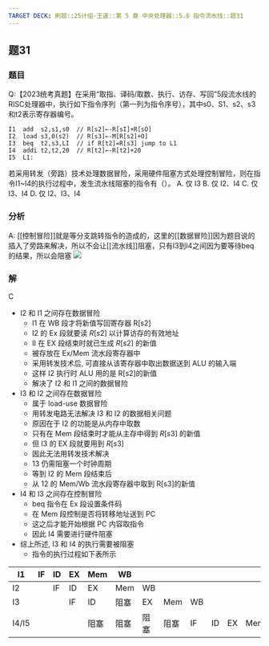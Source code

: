 ```yaml
---
TARGET DECK: 刷题::25计组-王道::第 5 章 中央处理器::5.6 指令流水线::题31
---
```

## 题31
### 题目
Q:【2023统考真题】在采用“取指、译码/取数、执行、访存、写回”5段流水线的RISC处理器中，执行如下指令序列（第一列为指令序号），其中s0、S1、s2、s3和t2表示寄存器编号。
```assembly
I1  add  s2,s1,s0  // R[s2]←-R[sI]+R[sO]
I2  load s3,0(s2)  // R[s3]←-M[R[s2]+O]
I3  beq  t2,s3,LI  // if R[t2]=R[s3] jump to L1
I4  addi t2,t2,20  // R[t2]←-R[t2]+20
I5  L1:
```
若采用转发（旁路）技术处理数据冒险，采用硬件阻塞方式处理控制冒险，则在指令I1~I4的执行过程中，发生流水线阻塞的指令有（）。
A. 仅 I3 
B. 仅 I2、I4 
C. 仅 I3、I4 
D. 仅 I2、I3、I4
### 分析
A: [[控制冒险]]就是等分支跳转指令的造成的，这里的[[数据冒险]]因为题目说的插入了旁路来解决，所以不会让[[流水线]]阻塞，只有I3到I4之间因为要等待beq的结果，所以会阻塞
![](https://img.hwenyi.live/202412160238437.webp)

### 解
C
- I2 和 I1 之间存在数据冒险
    - I1 在 WB 段才将新值写回寄存器 R[s2]
    - I2 的 Ex 段就要读 $R\left\lbrack  {s2}\right\rbrack$ 以计算访存的有效地址
    - II 在 EX 段结束时就已生成 $R\left\lbrack  {s2}\right\rbrack$ 的新值
    - 被存放在 Ex/Mem 流水段寄存器中
    - 采用转发技术后, 可直接从该寄存器中取出数据送到 ALU 的输入端
    - 这样 I2 执行时 ALU 用的是 R[s2]的新值
    - 解决了 I2 和 I1 之间的数据冒险
- I3 和 I2 之间存在数据冒险
    - 属于 load-use 数据冒险
    - 用转发电路无法解决 I3 和 I2 的数据相关问题
    - 原因在于 I2 的功能是从内存中取数
    - 只有在 Mem 段结束时才能从主存中得到 $R\left\lbrack  {s3}\right\rbrack$ 的新值
    - 但 I3 的 EX 段就要用到 $R\left\lbrack  {s3}\right\rbrack$ 
    - 因此无法用转发技术解决
    - 13 仍需阻塞一个时钟周期
    - 等到 I2 的 Mem 段结束后
    - 从 12 的 Mem/Wb 流水段寄存器中取到 R[s3]的新值
- I4 和 I3 之间存在控制冒险
    - beq 指令在 Ex 段设置条件码
    - 在 Mem 段控制是否将转移地址送到 PC
    - 这之后才能开始根据 PC 内容取指令
    - 因此 I4 需要进行硬件阻塞
- 综上所述, I3 和 I4 的执行需要被阻塞
    - 指令的执行过程如下表所示

| I1   | IF   | ID   | EX   | Mem  | WB   |      |      |      |      |      |      |      |
|------|------|------|------|------|------|------|------|------|------|------|------|------|
| I2   |      | IF   | ID   | EX   | Mem  | WB   |      |      |      |      |      |      |
| I3   |      |      | IF   | ID   | 阻塞 | EX   | Mem  | WB   |      |      |      |      |
| I4/I5|      |      |      | 阻塞 | 阻塞 | 阻塞 | 阻塞 | IF   | ID   | EX   | Mem  | WB   |
<!--ID: 1727368451541-->
